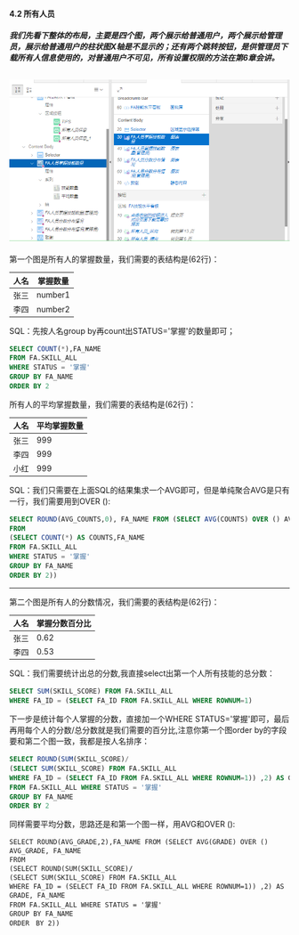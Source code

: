 #### 4.2 所有人员
##### 我们先看下整体的布局，主要是四个图，两个展示给普通用户，两个展示给管理员，展示给普通用户的柱状图X轴是不显示的；还有两个跳转按钮，是供管理员下载所有人信息使用的，对普通用户不可见，所有设置权限的方法在第6章会讲。
![](https://github.com/397179459/APEX_FA/blob/master/img/4.detil_img/411.PNG)
---------------
第一个图是所有人的掌握数量，我们需要的表结构是(62行)：

人名|掌握数量
--|--
张三|number1
李四|number2

SQL：先按人名group by再count出STATUS='掌握'的数量即可；
```sql
SELECT COUNT(*),FA_NAME
FROM FA.SKILL_ALL
WHERE STATUS = '掌握'
GROUP BY FA_NAME
ORDER BY 2
```
所有人的平均掌握数量，我们需要的表结构是(62行)：

人名|平均掌握数量
--|--
张三|999
李四|999
小红|999

SQL：我们只需要在上面SQL的结果集求一个AVG即可，但是单纯聚合AVG是只有一行，我们需要用到OVER ():
```sql
SELECT ROUND(AVG_COUNTS,0), FA_NAME FROM (SELECT AVG(COUNTS) OVER () AVG_COUNTS, FA_NAME
FROM
(SELECT COUNT(*) AS COUNTS,FA_NAME
FROM FA.SKILL_ALL
WHERE STATUS = '掌握'
GROUP BY FA_NAME
ORDER BY 2))
```


--------------------
第二个图是所有人的分数情况，我们需要的表结构是(62行)：

人名|掌握分数百分比
--|--
张三|0.62
李四|0.53

SQL：我们需要统计出总的分数,我直接select出第一个人所有技能的总分数：
```sql
SELECT SUM(SKILL_SCORE) FROM FA.SKILL_ALL 
WHERE FA_ID = (SELECT FA_ID FROM FA.SKILL_ALL WHERE ROWNUM=1)
```
下一步是统计每个人掌握的分数，直接加一个WHERE STATUS='掌握'即可，最后再用每个人的分数/总分数就是我们需要的百分比,注意你第一个图order by的字段要和第二个图一致，我都是按人名排序：
```sql
SELECT ROUND(SUM(SKILL_SCORE)/
(SELECT SUM(SKILL_SCORE) FROM FA.SKILL_ALL 
WHERE FA_ID = (SELECT FA_ID FROM FA.SKILL_ALL WHERE ROWNUM=1)) ,2) AS GRADE, FA_NAME
FROM FA.SKILL_ALL WHERE STATUS = '掌握'
GROUP BY FA_NAME
ORDER BY 2
```
同样需要平均分数，思路还是和第一个图一样，用AVG和OVER ():
```oracle
SELECT ROUND(AVG_GRADE,2),FA_NAME FROM (SELECT AVG(GRADE) OVER () AVG_GRADE, FA_NAME
FROM 
(SELECT ROUND(SUM(SKILL_SCORE)/
(SELECT SUM(SKILL_SCORE) FROM FA.SKILL_ALL 
WHERE FA_ID = (SELECT FA_ID FROM FA.SKILL_ALL WHERE ROWNUM=1)) ,2) AS GRADE, FA_NAME
FROM FA.SKILL_ALL WHERE STATUS = '掌握'
GROUP BY FA_NAME
ORDER　BY 2))
```

